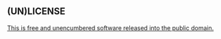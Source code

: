#


## (UN)LICENSE

[This is free and unencumbered software released into the public domain.](./UNLICENSE)
